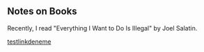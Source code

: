 ## Notes on Books
Recently, I read "Everything I Want to Do Is Illegal" by Joel Salatin.

<a href="testlink.md">testlinkdeneme</a>
